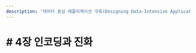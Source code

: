 ```yaml
---
description: '데이터 중심 애플리케이션 구축(Designing Data-Intensive Application, 2017) 책을 읽고 정리하였습니다.'
---
```


# \# 4장 인코딩과 진화

